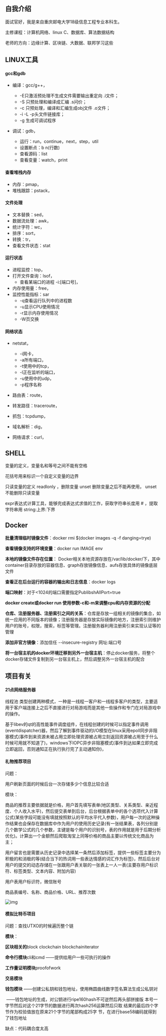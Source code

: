 ## 自我介绍

面试官好，我是来自重庆邮电大学18级信息工程专业本科生。

主修课程：计算机网络、linux C、数据库、算法数据结构

老师的方向：边缘计算、区块链、大数据、联邦学习这些


## LINUX工具

#### gcc和gdb

- 编译：gcc/g++，
  - -E只激活预处理不生成文件需要输出重定向 .i文件；
  - -S 只预处理和编译成汇编 .s问价；
  - -c 只预处理，编译和汇编生成obj文件 .o文件；
  - -i -L -p头文件链接库；
  - -g 生成可调试程序

- 调试：gdb，
  - 运行：run，continue，next，step，util
  - 设置断点：b n(行数)
  - 查看源码：list
  - 查看变量：watch，print

#### 查看堆栈内存

- 内存：pmap，
- 堆栈跟踪：pstack，

#### 文件处理

- 文本替换：sed，
- 数据流处理：awk，
- 统计字符：wc，
- 排序：sort，
- 转换：tr，
- 查看文件状态：stat

#### 运行状态

- 进程监控：top，
- 打开文件查询：lsof，
  - 查看某端口的进程 -i:[端口号]，
- 内存使用量：free，
- 监控性能指标：sar 
  - -q查看运行队列中的进程数 
  - -u显示CPU使用情况 
  - -r显示内存使用情况 
  - -W页交换

#### 网络状态

- netstat，
  - -i网卡，
  - -a所有端口，
  - -t使用中的tcp，
  - -l正在监听的端口，
  - -u使用中的udp，
  - -p程序名称

- 路由表：route，
- 转发路径：traceroute，
- 抓包：tcpdump，
- 域名解析：dig，
- 网络请求：curl，

## SHELL

变量的定义，变量名和等号之间不能有空格

花括号用来标识一个自定义变量的边界

只读变量的定义 readlonly ，删除变量 unset 删除变量之后不能再使用， unset 不能删除只读变量

expr表达式计算工具，能够完成表达式求值的工作，获取字符串长度用 # ，提取字符串用 string:上界:下界

## Docker

**批量清理临时镜像文件**：docker rmi $(docker images -q -f danging=trye)

**查看镜像支持的环境变量**：docker run IMAGE env

**本地的镜像文件存在位置**： Docker相关本地资源存放在/var/lib/docker/下，其中container目录存放的容器信息、graph存放镜像信息、aufs存放具体的镜像底层文件

**查看正在后台运行的容器的输出和日志信息**：docker logs

**端口映射**：对于<1024的端口需要指定PublibshAllPort=true

**docker create或docker run 使用参数-c和-m来调整cpu和内存资源的分配**

**仓库、注册服务器、注册索引之间的关系**：仓库是存放一组相关的镜像的集合，如统一应用的不同版本的镜像；注册服务器是存放实际镜像的地方，注册索引则维护用户的账号，权限，搜索，标签等管理。注册服务器利用注册索引来实现认证等的管理

**添加非官方镜像**：添加信任  --insecure-registry 网址:端口号

**将一台宿主机的docker环境迁移到另外一台宿主机**：停止docker服务，将整个docker存储文件复制到另一台宿主机上，然后调整另外一台宿主机的配合

## 项目有关

#### 21点网络服务器

线程池  类型创建两种模式，一种是一线程一客户和一线程多客户的类型，主要适用于客户端连接上之后不直接进行对局游戏而是其他一些操作和专门在对局游戏中的操作。

基于libev的qt的高性能事件调度组件，在线程创建的时候可以指定事件调用(eventdispatcher)器，然后了解到事件驱动的I/O模型在linux采用epoll同步非阻塞模式(事件到来资源未被占用立即处理资源被占用立刻返回资源被占用至于什么时候可用就不知道了)，windows下IOPC异步非阻塞模式(事件到达如果立即完成立即返回，否则通知正在执行执行完了主动通知你)，

#### 礼物推荐项目

问题：

用户刷新页面的时候后台一次存储多少个信息比较合适

模块：

商品的推荐主要依据就是价格，用户首先填写表单(地区类型、关系类型、亲近程度、个人收入水平)，然后提交表单到后台，后台根据表单中的各个选项代入计算公式(某些字段可能没有填就按照默认的平均水平代入参数)，用户每一次的这种操作结果也会保存在数据库中作为用户的使用历史记录(有一张结果表，各列分别是几个数学公式的几个参数，主键是每个用户的识别号，表的作用就是用于后期分析优化)。计算出一个金额然后爬取淘宝上同等价格的商品主要以传统文化商品为主；

用户留言也是需要从历史记录中选择某一条然后添加标签，提供一些标签主要分为积极的和消极的等(结合当下的热词用一些表达情感的词汇作为标签)，然后后台对用户的提交的动态存储在一张跟用户表关联的一张表上一人一表(主要存用户标识符、标签类型、文本内容、附加内容)

用户表用户标识符，微信账号

商品表编号、名称、商品价格、URL、推荐次数

![img](https://res.wx.qq.com/wxdoc/dist/assets/img/api-login.2fcc9f35.jpg)

#### 模拟比特币项目

问题：查找UTXO的时候遍历整个链

**模块**：

**区块相关的**block  clockchain  blockchainiterator

**命令行模块**cli和cmd				——提供给用户一些可执行的操作

**工作量证明模块**proofofwork

**交易模块**

**钱包模块**				——创建公私钥和钱包地址，使用椭圆曲线数字签名算法生成公私钥对

​								——钱包地址的生成，对公钥进行ripe160hash不可逆然后再头部拼接版										本号一字节然后对这个21字节的数据进行两次hash256运算然后只取										结果的最后四个字节作为校验值放在原来21个字节的尾部构成25字										节，在进行base58编码就得到了钱包地址

缺点：代码耦合度太高







